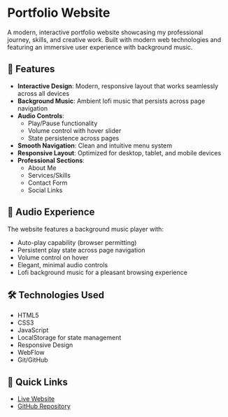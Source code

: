 ﻿# Portfolio Website

A modern, interactive portfolio website showcasing my professional journey, skills, and creative work. Built with modern web technologies and featuring an immersive user experience with background music.

## 🌟 Features

- **Interactive Design**: Modern, responsive layout that works seamlessly across all devices
- **Background Music**: Ambient lofi music that persists across page navigation
- **Audio Controls**: 
  - Play/Pause functionality
  - Volume control with hover slider
  - State persistence across pages
- **Smooth Navigation**: Clean and intuitive menu system
- **Responsive Layout**: Optimized for desktop, tablet, and mobile devices
- **Professional Sections**:
  - About Me
  - Services/Skills
  - Contact Form
  - Social Links

## 🎵 Audio Experience

The website features a background music player with:
- Auto-play capability (browser permitting)
- Persistent play state across page navigation
- Volume control on hover
- Elegant, minimal audio controls
- Lofi background music for a pleasant browsing experience

## 🛠️ Technologies Used

- HTML5
- CSS3
- JavaScript
- LocalStorage for state management
- Responsive Design
- WebFlow
- Git/GitHub

## 🔗 Quick Links

- [Live Website](https://abhi963007.github.io/portfolio_creative/)
- [GitHub Repository](https://github.com/abhi963007/portfolio_creative)
